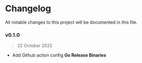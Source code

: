 # Changelog

All notable changes to this project will be documented in this file. 

### v0.1.0

> 22 October 2022

- Add Github action config **Go Release Binaries**
